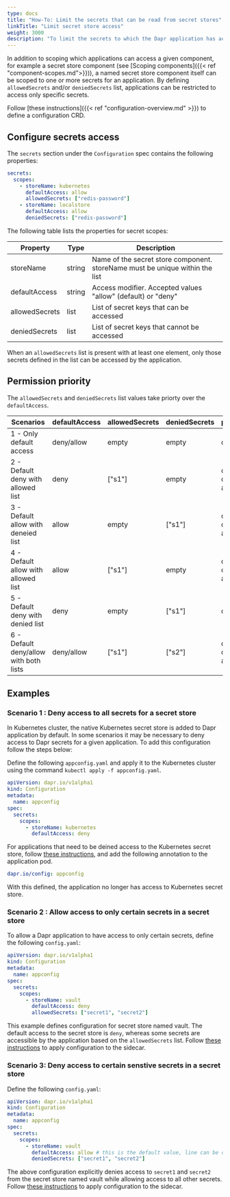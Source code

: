 ```yaml
---
type: docs
title: "How-To: Limit the secrets that can be read from secret stores"
linkTitle: "Limit secret store access"
weight: 3000
description: "To limit the secrets to which the Dapr application has access, users can define secret scopes by augmenting existing configuration CRD with restrictive permissions."
---
```


In addition to scoping which applications can access a given component, for example a secret store component (see [Scoping components]({{< ref "component-scopes.md">}})), a named secret store component itself can be scoped to one or more secrets for an application. By defining `allowedSecrets` and/or `deniedSecrets` list, applications can be restricted to access only specific secrets.

Follow [these instructions]({{< ref "configuration-overview.md" >}}) to define a configuration CRD.

## Configure secrets access

The `secrets` section under the `Configuration` spec contains the following properties:

```yml
secrets:
  scopes:
    - storeName: kubernetes
      defaultAccess: allow
      allowedSecrets: ["redis-password"]
    - storeName: localstore
      defaultAccess: allow
      deniedSecrets: ["redis-password"]
```

The following table lists the properties for secret scopes:

| Property       | Type   | Description |
|----------------|--------|-------------|
| storeName      | string | Name of the secret store component. storeName must be unique within the list
| defaultAccess  | string | Access modifier. Accepted values "allow" (default) or "deny"
| allowedSecrets | list   | List of secret keys that can be accessed
| deniedSecrets  | list   | List of secret keys that cannot be accessed

When an `allowedSecrets` list is present with at least one element, only those secrets defined in the list can be accessed by the application.

## Permission priority

The `allowedSecrets` and `deniedSecrets` list values take priorty over the `defaultAccess`.

| Scenarios | defaultAccess | allowedSecrets | deniedSecrets | permission
|----- | ------- | -----------| ----------| ------------
| 1 - Only default access  | deny/allow | empty | empty | deny/allow
| 2 - Default deny with allowed list | deny | ["s1"] | empty | only "s1" can be accessed
| 3 - Default allow with deneied list | allow | empty | ["s1"] | only "s1" cannot be accessed
| 4 - Default allow with allowed list  | allow | ["s1"] | empty | only "s1" can be accessed
| 5 - Default deny with denied list  | deny | empty | ["s1"] | deny
| 6 - Default deny/allow with both lists  | deny/allow | ["s1"] | ["s2"] | only "s1" can be accessed

## Examples

### Scenario 1 : Deny access to all secrets for a secret store

In Kubernetes cluster, the native Kubernetes secret store is added to Dapr application by default. In some scenarios it may be necessary to deny access to Dapr secrets for a given application. To add this configuration follow the steps below:

Define the following `appconfig.yaml` and apply it to the Kubernetes cluster using the command `kubectl apply -f appconfig.yaml`.

```yaml
apiVersion: dapr.io/v1alpha1
kind: Configuration
metadata:
  name: appconfig
spec:
  secrets:
    scopes:
      - storeName: kubernetes
        defaultAccess: deny
```

For applications that need to be deined access to the Kubernetes secret store, follow [these instructions](../configure-k8s/README.md), and add the following annotation to the application pod. 

```yaml
dapr.io/config: appconfig
```

With this defined, the application no longer has access to Kubernetes secret store. 

### Scenario 2 : Allow access to only certain secrets in a secret store

To allow a Dapr application to have access to only certain secrets, define the following `config.yaml`:

```yaml
apiVersion: dapr.io/v1alpha1
kind: Configuration
metadata:
  name: appconfig
spec:
  secrets:
    scopes:
      - storeName: vault
        defaultAccess: deny
        allowedSecrets: ["secret1", "secret2"]
```

This example defines configuration for secret store named vault. The default access to the secret store is `deny`, whereas some secrets are accessible by the application based on the `allowedSecrets` list. Follow [these instructions](../../concepts/configuration/README.md) to apply configuration to the sidecar.

### Scenario 3: Deny access to certain senstive secrets in a secret store

Define the following `config.yaml`:

```yaml
apiVersion: dapr.io/v1alpha1
kind: Configuration
metadata:
  name: appconfig
spec:
  secrets:
    scopes:
      - storeName: vault
        defaultAccess: allow # this is the default value, line can be omitted
        deniedSecrets: ["secret1", "secret2"]
```

The above configuration explicitly denies access to `secret1` and `secret2` from the secret store named vault while allowing access to all other secrets. Follow [these instructions](../../concepts/configuration/README.md) to apply configuration to the sidecar.
